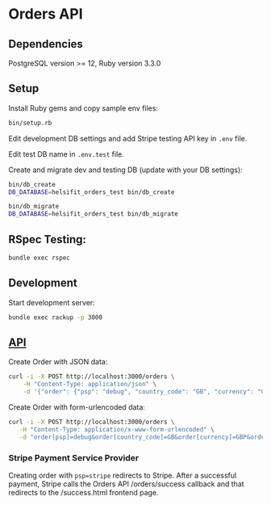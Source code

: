 # Orders API

## Dependencies

PostgreSQL version >= 12, Ruby version 3.3.0

## Setup

Install Ruby gems and copy sample env files:

~~~sh
bin/setup.rb
~~~

Edit development DB settings and add Stripe testing API key in `.env` file.

Edit test DB name in `.env.test` file.

Create and migrate dev and testing DB (update with your DB settings):

~~~sh
bin/db_create
DB_DATABASE=helsifit_orders_test bin/db_create

bin/db_migrate
DB_DATABASE=helsifit_orders_test bin/db_migrate
~~~

## RSpec Testing:

~~~sh
bundle exec rspec
~~~

## Development

Start development server:

~~~sh
bundle exec rackup -p 3000
~~~

## [API](/API.md)

Create Order with JSON data:

~~~sh
curl -i -X POST http://localhost:3000/orders \
    -H "Content-Type: application/json" \
    -d '{"order": {"psp": "debug", "country_code": "GB", "currency": "GBP", "email": "herbert.conroy@email.com", "first_name": "Herbert", "last_name": "Conroy", "address1": "930 Kiehn Walks", "address2": "44216", "city": "Lake Terrance", "postal_code": "67570-3035", "line_items": [{"product_variant": "ab-roller/blue", "quantity": 1}]}}'
~~~

Create Order with form-urlencoded data:

~~~sh
curl -i -X POST http://localhost:3000/orders \
   -H "Content-Type: application/x-www-form-urlencoded" \
   -d "order[psp]=debug&order[country_code]=GB&order[currency]=GBP&order[email]=herbert.conroy@email.com&order[first_name]=Herbert&order[last_name]=Conroy&order[address1]=930 Kiehn Walks&order[address2]=44216&order[city]=Lake Terrance&order[postal_code]=67570-3035&order[line_items][][product_handle]=ab-roller/blue&order[line_items][][quantity]=1"
~~~

### Stripe Payment Service Provider

Creating order with `psp=stripe` redirects to Stripe. After a successful payment, Stripe calls the Orders API /orders/success callback and that redirects to the /success.html frontend page.
